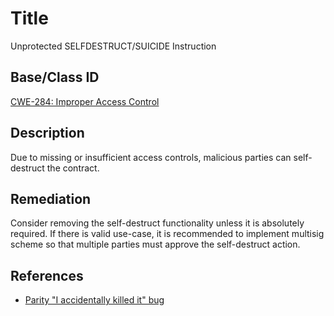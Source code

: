 # Title 
Unprotected SELFDESTRUCT/SUICIDE Instruction

## Base/Class ID
[CWE-284: Improper Access Control](https://cwe.mitre.org/data/definitions/284.html)

## Description 

Due to missing or insufficient access controls, malicious parties can self-destruct the contract.

## Remediation

Consider removing the self-destruct functionality unless it is absolutely required. If there is valid use-case, it is recommended to implement multisig scheme so that multiple parties must approve the self-destruct action.

## References 
- [Parity "I accidentally killed it" bug](https://www.parity.io/a-postmortem-on-the-parity-multi-sig-library-self-destruct/)

